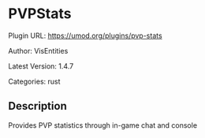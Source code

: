 # PVPStats

Plugin URL: https://umod.org/plugins/pvp-stats

Author: VisEntities

Latest Version: 1.4.7

Categories: rust

## Description

Provides PVP statistics through in-game chat and console
